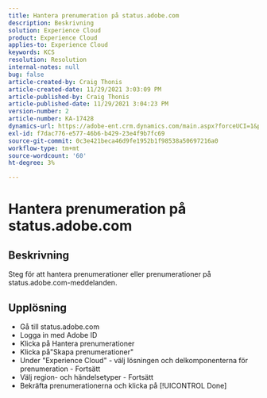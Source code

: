 ```yaml
---
title: Hantera prenumeration på status.adobe.com
description: Beskrivning
solution: Experience Cloud
product: Experience Cloud
applies-to: Experience Cloud
keywords: KCS
resolution: Resolution
internal-notes: null
bug: false
article-created-by: Craig Thonis
article-created-date: 11/29/2021 3:03:09 PM
article-published-by: Craig Thonis
article-published-date: 11/29/2021 3:04:23 PM
version-number: 2
article-number: KA-17428
dynamics-url: https://adobe-ent.crm.dynamics.com/main.aspx?forceUCI=1&pagetype=entityrecord&etn=knowledgearticle&id=67a8f273-2551-ec11-8c62-00224804ee0d
exl-id: f7dac776-e577-46b6-b429-23e4f9b7fc69
source-git-commit: 0c3e421beca46d9fe1952b1f98538a50697216a0
workflow-type: tm+mt
source-wordcount: '60'
ht-degree: 3%

---
```


# Hantera prenumeration på status.adobe.com

## Beskrivning


Steg för att hantera prenumerationer eller prenumerationer på status.adobe.com-meddelanden.


## Upplösning


- Gå till status.adobe.com
- Logga in med Adobe ID
- Klicka på Hantera prenumerationer
- Klicka på&quot;Skapa prenumerationer&quot;
- Under &quot;Experience Cloud&quot; - välj lösningen och delkomponenterna för prenumeration - Fortsätt
- Välj region- och händelsetyper - Fortsätt
- Bekräfta prenumerationerna och klicka på [!UICONTROL Done]
